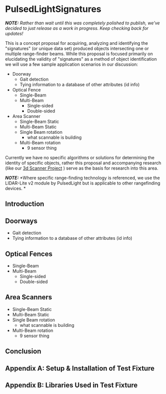 # PulsedLightSignatures
***NOTE:*** *Rather than wait until this was completely polished to publish, we've decided to just release as a work in progress. Keep checking back for updates!*

This is a concept proposal for acquiring, analyzing and identifying the "signatures" (or unique data set) produced objects intersecting one or multiple range-finder beams.  While this proposal is focused primarily on elucidating the validity of "signatures" as a method of object identification we will use a few sample application scenarios in our discussion:
- Doorway
	- Gait detection
	- Tying information to a database of other attributes (id info)
- Optical Fence
	- Single-Beam
	- Multi-Beam
		- Single-sided
		- Double-sided
- Area Scanner
	- Single-Beam Static
	- Multi-Beam Static
	- Single Beam rotation
		- what scannable is building
	- Multi-Beam rotation
		- 9 sensor thing

Currently we have no specific algorithms or solutions for determining the identity of specific objects, rather this proposal and accompanying research (like our [3d Scanner Project](https://github.com/PulsedLight3D/PulsedLight3dScanner) ) serve as the basis for research into this area.

***NOTE:*** *Where specific range-finding technology is referenced, we use the LIDAR-Lite v2 module by PulsedLight but is applicable to other rangefinding devices. *

## Introduction
## Doorways
- Gait detection
- Tying information to a database of other attributes (id info)
## Optical Fences
- Single-Beam
- Multi-Beam
	- Single-sided
	- Double-sided
## Area Scanners
- Single-Beam Static
- Multi-Beam Static
- Single Beam rotation
	- what scannable is building
- Multi-Beam rotation
	- 9 sensor thing
## Conclusion


## Appendix A:  Setup & Installation of Test Fixture
## Appendix B: Libraries Used in Test Fixture
